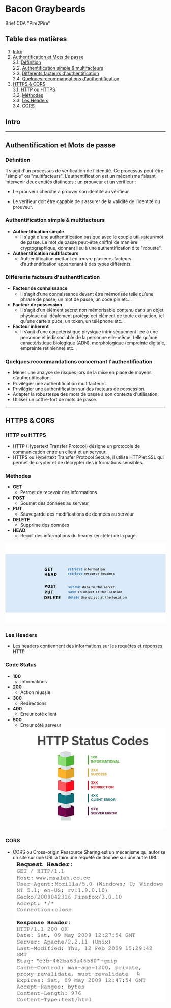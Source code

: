 # Bacon Graybeards
Brief CDA "Pire2Pire"

## Table des matières
1. [Intro](#Intro)
2. [Authentification et Mots de passe](#authentification-et-mots-de-passe)  
   2.1. [Définition](#définition)  
   2.2. [Authentification simple & multifacteurs](#authentification-simple--multifacteurs)  
   2.3. [Différents facteurs d'authentification](#différents-facteurs-dauthentification)  
   2.4. [Quelques recommandations d'authentification](#quelques-recommandations-concernant-lauthentification)
3. [HTTPS & CORS](#https--cors)  
    3.1. [HTTP ou HTTPS](#http-ou-https)  
    3.2. [Méthodes](#méthodes)  
    3.3. [Les Headers](#les-headers)  
    3.4. [CORS](#cors)
##	**Intro**
------------------------------------
##	**Authentification et Mots de passe**

###	**Définition**
Il s'agit d'un processus de vérification de l'identité. Ce processus peut-être "simple" ou "multifacteurs".
L’authentification est un mécanisme faisant intervenir deux entités distinctes : un prouveur et un vérifieur :

 - Le prouveur cherche à prouver son identité au vérifieur.

 - Le vérifieur doit être capable de s’assurer de la validité de l’identité du prouveur. 

###	**Authentification simple & multifacteurs**
- **Authentification simple**
    - Il s'agit d'une authentification basique avec le couple utilisateur/mot de passe.
    Le mot de passe peut-être chiffré de manière cryptographique, donnant lieu à une authentification dite "robuste".
- **Authentification multifacteurs**
    - Authentification mettant en œuvre plusieurs facteurs d’authentification appartenant à des types différents.

###	**Différents facteurs d'authentification**
- **Facteur de connaissance**
    - Il s’agit d’une connaissance devant être mémorisée telle qu’une phrase de passe, un mot de passe, un code pin etc...
- **Facteur de possession**
    - Il s’agit d’un élément secret non mémorisable contenu dans un objet physique qui idéalement protège cet élément de toute extraction, tel qu’une carte à puce, un token, un téléphone etc...
- **Facteur inhérent**
    - Il s’agit d’une caractéristique physique intrinsèquement liée à une personne et indissociable de la personne elle-même, telle qu’une caractéristique biologique (ADN), morphologique (empreinte digitale, empreinte rétinienne) etc...


###	**Quelques recommandations concernant l'authentification**
- Mener une analyse de risques lors de la mise en place de moyens d'authentification.
- Privilégier une authentification multifacteurs.
- Privilégier une authentification sur des facteurs de possession.
- Adapter la robustesse des mots de passe à son contexte d'utilisation.
- Utiliser un coffre-fort de mots de passe.

---------------------
##	**HTTPS & CORS**

###	**HTTP ou HTTPS**
- HTTP (Hypertext Transfer Protocol) désigne un protocole de communication entre un client et un serveur.
- HTTPS ou Hypertext Transfer Protocol Secure, il utilise HTTP et SSL qui permet de crypter et de décrypter des informations sensibles.

###	**Méthodes**
- **GET**
    - Permet de recevoir des informations
- **POST**
    - Soumet des données au serveur 
- **PUT**
    - Sauvegarde des modifications de données au serveur
- **DELETE**
    - Supprime des données
- **HEAD**
    - Reçoit des informations du header (en-tête) de la page

![Status Code](./assets/methods.png)

###	**Les Headers**
- Les headers contiennent des informations sur les requêtes et réponses HTTP

###	**Code Status**
- **100**
    - Informations
- **200**
    - Action réussie
- **300**
    - Redirections
- **400**
    - Erreur coté client
- **500**
    - Erreur côté serveur
![Status Code](./assets/statusCode.png)

###	**CORS**
- CORS ou Cross-origin Ressource Sharing est un mécanisme qui autorise un site sur une URL à faire une requête de donnée sur une autre URL.
![Status Code](./assets/CORS.png)




